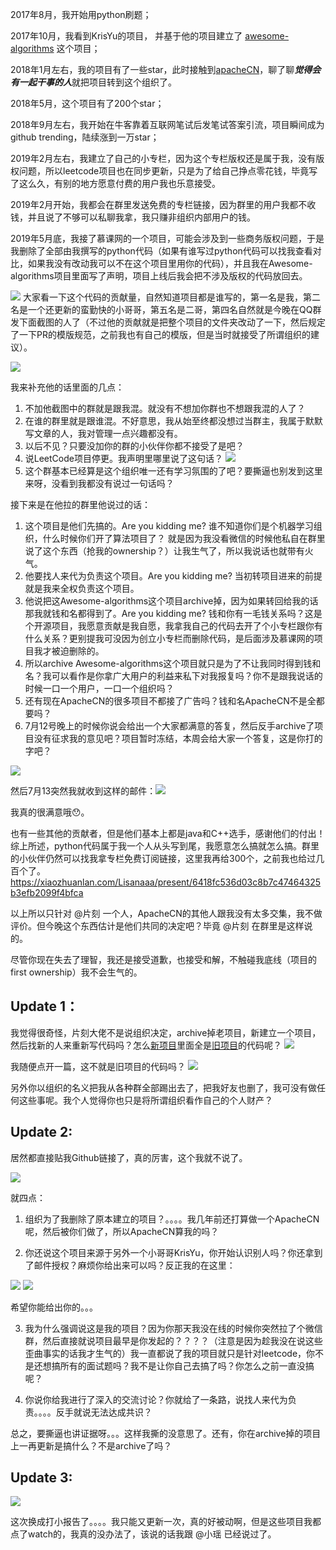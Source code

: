 2017年8月，我开始用python刷题；

2017年10月，我看到KrisYu的项目， 并基于他的项目建立了 [awesome-algorithms](https://github.com/apachecn/awesome-algorithm) 这个项目；

2018年1月左右，我的项目有了一些star，此时接触到[apacheCN](https://github.com/apachecn)，聊了聊***觉得会有一起干事的人***就把项目转到这个组织了。

2018年5月，这个项目有了200个star；

2018年9月左右，我开始在牛客靠着互联网笔试后发笔试答案引流，项目瞬间成为github trending，陆续涨到一万star；

2019年2月左右，我建立了自己的小专栏，因为这个专栏版权还是属于我，没有版权问题，所以leetcode项目也在同步更新，只是为了给自己挣点零花钱，毕竟写了这么久，有别的地方愿意付费的用户我也乐意接受。

2019年2月开始，我都会在群里发送免费的专栏链接，因为群里的用户我都不收钱，并且说了不够可以私聊我拿，我只赚非组织内部用户的钱。

2019年5月底，我接了慕课网的一个项目，可能会涉及到一些商务版权问题，于是我删除了全部由我撰写的python代码（如果有谁写过python代码可以找我查看对比，如果我没有改动我可以不在这个项目里用你的代码），并且我在Awesome-algorithms项目里面写了声明，项目上线后我会把不涉及版权的代码放回去。

![](https://images.xiaozhuanlan.com/photo/2019/2e567364eec09b3ca2a88f51fc7980b2.png)
大家看一下这个代码的贡献量，自然知道项目都是谁写的，第一名是我，第二名是一个还更新的蛮勤快的小哥哥，第五名是二哥，第四名自然就是今晚在QQ群发下面截图的人了（不过他的贡献就是把整个项目的文件夹改动了一下，然后规定了一下PR的模版规范，之前我也有自己的模版，但是当时就接受了所谓组织的建议）。

![](https://images.xiaozhuanlan.com/photo/2019/932f12a6fe61bf3ea005e9c7197c10f7.png)

我来补充他的话里面的几点：
1. 不加他截图中的群就是跟我混。就没有不想加你群也不想跟我混的人了？
2. 在谁的群里就是跟谁混。不好意思，我从始至终都没想过当群主，我属于默默写文章的人，我对管理一点兴趣都没有。
3. 以后不见？只要没加你的群的小伙伴你都不接受了是吧？
4. 说LeetCode项目停更。我声明里哪里说了这句话？
![](https://images.xiaozhuanlan.com/photo/2019/1037db00c73a8dc0fbd850b08c4f9113.png)
5. 这个群基本已经算是这个组织唯一还有学习氛围的了吧？要撕逼也别发到这里来呀，没看到我都没有说过一句话吗？


接下来是在他拉的群里他说过的话：
1. 这个项目是他们先搞的。Are you kidding me? 谁不知道你们是个机器学习组织，什么时候你们开了算法项目了？
就是因为我没看微信的时候他私自在群里说了这个东西（抢我的ownership？）让我生气了，所以我说话也就带有火气。
2. 他要找人来代为负责这个项目。Are you kidding me? 当初转项目进来的前提就是我来全权负责这个项目。
3. 他说把这Awesome-algorithms这个项目archive掉，因为如果转回给我的话那我就钱和名都得到了。Are you kidding me? 钱和你有一毛钱关系吗？这是个开源项目，我愿意贡献是我自愿，我拿我自己的代码去开了个小专栏跟你有什么关系？更别提我可没因为创立小专栏而删除代码，是后面涉及慕课网的项目我才被迫删除的。
4. 所以archive Awesome-algorithms这个项目就只是为了不让我同时得到钱和名？我可以看作是你拿广大用户的利益来私下对我报复吗？你不是跟我说话的时候一口一个用户，一口一个组织吗？
5. 还有现在ApacheCN的很多项目不都接了广告吗？钱和名ApacheCN不是全都要吗？
5. 7月12号晚上的时候你说会给出一个大家都满意的答复，然后反手archive了项目没有征求我的意见吧？项目暂时冻结，本周会给大家一个答复，这是你打的字吧？

![](https://images.xiaozhuanlan.com/photo/2019/bab860295386569c6267434358cba649.png)

然后7月13突然我就收到这样的邮件：![](https://images.xiaozhuanlan.com/photo/2019/9d80869902ac3a548cc3f8b48e32aae6.png)

我真的很满意哦😯。


也有一些其他的贡献者，但是他们基本上都是java和C++选手，感谢他们的付出！综上所述，python代码属于我一个人从头写到尾，我愿意怎么搞就怎么搞。群里的小伙伴仍然可以找我拿专栏免费订阅链接，这里我再给300个，之前我也给过几百个了。https://xiaozhuanlan.com/Lisanaaa/present/6418fc536d03c8b7c47464325b3efb2099f4bfca

以上所以只针对 @片刻 一个人，ApacheCN的其他人跟我没有太多交集，我不做评价。但今晚这个东西估计是他们共同的决定吧？毕竟 @片刻 在群里是这样说的。

尽管你现在失去了理智，我还是接受道歉，也接受和解，不触碰我底线（项目的first ownership）我不会生气的。

## Update 1：

我觉得很奇怪，片刻大佬不是说组织决定，archive掉老项目，新建立一个项目，然后找新的人来重新写代码吗？怎么[新项目](https://github.com/apachecn/Interview)里面全是[旧项目](https://github.com/apachecn/awesome-algorithm)的代码呢？
![](https://images.xiaozhuanlan.com/photo/2019/f639dd50e1e007dcb4d8b64966e6f2a5.png)

我随便点开一篇，这不就是旧项目的代码吗？
![](https://images.xiaozhuanlan.com/photo/2019/5c61322e25df008ffc5ee12afe5182ad.png)

另外你以组织的名义把我从各种群全部踢出去了，把我好友也删了，我可没有做任何这些事呢。我个人觉得你也只是将所谓组织看作自己的个人财产？


## Update 2:

居然都直接贴我Github链接了，真的厉害，这个我就不说了。

![](https://images.xiaozhuanlan.com/photo/2019/3326714ed0003cc48f24871210791d7c.png)


就四点：
1. 组织为了我删除了原本建立的项目？。。。。我几年前还打算做一个ApacheCN呢，然后被你们做了，所以ApacheCN算我的吗？

2. 你还说这个项目来源于另外一个小哥哥KrisYu，你开始认识别人吗？你还拿到了邮件授权？麻烦你给出来可以吗？反正我的在这里：

![](https://images.xiaozhuanlan.com/photo/2019/1209c6ba880944a2284216a1641e4534.png)
![](https://images.xiaozhuanlan.com/photo/2019/2d55537189619643565a57fd5a1d942d.png)

希望你能给出你的。。。

3. 我为什么强调说这是我的项目？因为你那天我没在线的时候你突然拉了个微信群，然后直接就说项目最早是你发起的？？？？（注意是因为趁我没在说这些歪曲事实的话我才生气的）我一直都说了我的项目就只是针对leetcode，你不是还想搞所有的面试题吗？我不是让你自己去搞了吗？你怎么之前一直没搞呢？

4. 你说你给我进行了深入的交流讨论？你就给了一条路，说找人来代为负责。。。。反手就说无法达成共识？

总之，要撕逼也讲证据呀。。。这样我撕的没意思了。还有，你在archive掉的项目上一再更新是搞什么？不是archive了吗？

## Update 3:

![](https://images.xiaozhuanlan.com/photo/2019/cecb862de85d015829d47da90cea7f53.png)

这次换成打小报告了。。。。我只能又更新一次，真的好被动啊，但是这些项目我都点了watch的，我真的没办法了，该说的话我跟 @小瑶 已经说过了。







































